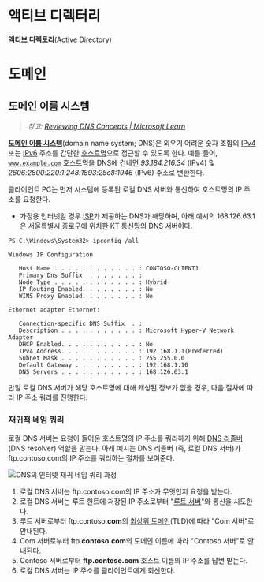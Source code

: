 # 액티브 디렉터리
**[액티브 디렉토리](https://learn.microsoft.com/en-us/windows-server/identity/ad-ds/get-started/virtual-dc/active-directory-domain-services-overview)**(Active Directory)

# 도메인

## 도메인 이름 시스템
> *참고: [Reviewing DNS Concepts | Microsoft Learn](https://learn.microsoft.com/en-us/windows-server/identity/ad-ds/plan/reviewing-dns-concepts)*

**[도메인 이름 시스템](https://en.wikipedia.org/wiki/Domain_Name_System)**(domain name system; DNS)은 외우기 어려운 숫자 조합의 [IPv4](TCPIP.md#인터넷-프로토콜) 또는 [IPv6](TCPIP.md#인터넷-프로토콜) 주소를 간단한 [호스트명](https://en.wikipedia.org/wiki/Hostname)으로 접근할 수 있도록 한다. 예를 들어, [`www.example.com`](https://www.example.com/) 호스트명을 DNS에 건네면 *93.184.216.34* (IPv4) 및 *2606:2800:220:1:248:1893:25c8:1946* (IPv6) 주소로 변환한다.

클라이언트 PC는 먼저 시스템에 등록된 로컬 DNS 서버와 통신하여 호스트명의 IP 주소를 요청한다.

* 가정용 인터넷일 경우 [ISP](Network.md#인터넷-서비스-제공자)가 제공하는 DNS가 해당하며, 아래 예시의 168.126.63.1은 서울특별시 종로구에 위치한 KT 통신망의 DNS 서버이다.

```
PS C:\Windows\System32> ipconfig /all

Windows IP Configuration

   Host Name . . . . . . . . . . . . : CONTOSO-CLIENT1
   Primary Dns Suffix  . . . . . . . :
   Node Type . . . . . . . . . . . . : Hybrid
   IP Routing Enabled. . . . . . . . : No
   WINS Proxy Enabled. . . . . . . . : No

Ethernet adapter Ethernet:

   Connection-specific DNS Suffix  . :
   Description . . . . . . . . . . . : Microsoft Hyper-V Network Adapter
   DHCP Enabled. . . . . . . . . . . : No
   IPv4 Address. . . . . . . . . . . : 192.168.1.1(Preferred)
   Subnet Mask . . . . . . . . . . . : 255.255.0.0
   Default Gateway . . . . . . . . . : 192.168.1.10
   DNS Servers . . . . . . . . . . . : 168.126.63.1
```

만일 로컬 DNS 서버가 해당 호스트명에 대해 캐싱된 정보가 없을 경우, 다음 절차에 따라 IP 주소 쿼리를 진행한다.

### 재귀적 네임 쿼리
로컬 DNS 서버는 요청이 들어온 호스트명의 IP 주소를 쿼리하기 위해 [DNS 리졸버](https://en.wikipedia.org/wiki/Name_server#Recursive_Resolver)(DNS resolver) 역할을 맡는다. 아래 예시는 DNS 리졸버 (즉, 로컬 DNS 서버)가 ftp.contoso.com의 IP 주소를 쿼리하는 절차를 보여준다.

![DNS의 인터넷 재귀 네임 쿼리 과정](https://learn.microsoft.com/en-us/windows-server/identity/media/reviewing-dns-concepts/1c044845-b104-4262-a7af-474ba3558a85.gif)

1. 로컬 DNS 서버는 ftp.contoso.com의 IP 주소가 무엇인지 요청을 받는다.
1. 로컬 DNS 서버는 루트 힌트에 저장된 IP 주소로부터 "[루트 서버](https://en.wikipedia.org/wiki/Root_name_server)"와 통신을 시도한다.
1. 루트 서버로부터 ftp.contoso.**com**의 [최상위 도메인](https://en.wikipedia.org/wiki/Top-level_domain)(TLD)에 따라 "Com 서버"로 안내된다.
1. Com 서버로부터 ftp.**contoso.com**의 도메인 이름에 따라 "Contoso 서버"로 안내된다.
1. Contoso 서버로부터 **ftp.contoso.com** 호스트 이름의 IP 주소를 답변 받는다.
1. 로컬 DNS 서버는 IP 주소를 클라이언트에게 회신한다.
